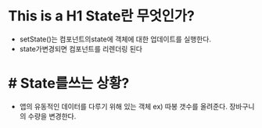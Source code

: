 # This is a H1 State란 무엇인가?

- setState()는 컴포넌트의state에 객체에 대한 업데이트를 실행한다.
- state가변경되면 컴포넌트를 리렌더링 된다

# # State를쓰는 상황?

- 앱의 유동적인 데이터를 다루기 위해 있는 객체
  ex) 따봉 갯수를 올려준다. 장바구니의 수량을 변경한다.

